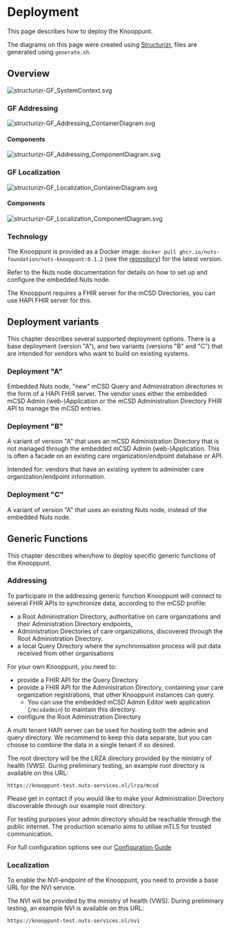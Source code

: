 # Deployment

This page describes how to deploy the Knooppunt.

The diagrams on this page were created using [Structurizr](https://structurizr.com/), files are generated using `generate.sh`.

## Overview

![structurizr-GF_SystemContext.svg](images/structurizr-GF_SystemContext.svg)

### GF Addressing
![structurizr-GF_Addressing_ContainerDiagram.svg](images/structurizr-GF_Addressing_ContainerDiagram.svg)

#### Components
![structurizr-GF_Addressing_ComponentDiagram.svg](images/structurizr-GF_Addressing_ComponentDiagram.svg)

### GF Localization
![structurizr-GF_Localization_ContainerDiagram.svg](images/structurizr-GF_Localization_ContainerDiagram.svg)

#### Components

![structurizr-GF_Localization_ComponentDiagram.svg](images/structurizr-GF_Localization_ComponentDiagram.svg)

### Technology

The Knooppunt is provided as a Docker image: `docker pull ghcr.io/nuts-foundation/nuts-knooppunt:0.1.2`
(see the [repository](https://github.com/nuts-foundation/nuts-knooppunt/pkgs/container/nuts-knooppunt)) for the latest version.

Refer to the Nuts node documentation for details on how to set up and configure the embedded Nuts node.

The Knooppunt requires a FHIR server for the mCSD Directories, you can use HAPI FHIR server for this.

## Deployment variants

This chapter describes several supported deployment options. There is a base deployment (version "A"),
and two variants (versions "B" and "C") that are intended for vendors who want to build on existing systems.

### Deployment "A"
Embedded Nuts node, "new" mCSD Query and Administration directories in the form of a HAPI FHIR server.
The vendor uses either the embedded mCSD Admin (web-)Application or the mCSD Administration Directory FHIR API to manage the mCSD entries.

### Deployment "B"
A variant of version "A" that uses an mCSD Administration Directory that is not managed through the embedded mCSD Admin (web-)Application.
This is often a facade on an existing care organization/endpoint database or API.

Intended for: vendors that have an existing system to administer care organization/endpoint information.

### Deployment "C"
A variant of version "A" that uses an existing Nuts node, instead of the embedded Nuts node.

## Generic Functions

This chapter describes when/how to deploy specific generic functions of the Knooppunt.

### Addressing

To participate in the addressing generic function Knooppunt will connect to several FHIR APIs to synchronize data, according to the mCSD profile:
- a Root Administration Directory, authoritative on care organizations and their Administration Directory endpoints,
- Administration Directories of care organizations, discovered through the Root Administration Directory.
- a local Query Directory where the synchronisation process will put data received from other organisations

For your own Knooppunt, you need to:
- provide a FHIR API for the Query Directory
- provide a FHIR API for the Administration Directory, containing your care organization registrations, that other Knooppunt instances can query.
    - You can use the embedded mCSD Admin Editor web application (`/mcsdadmin`) to maintain this directory.
- configure the Root Administration Directory

A multi tenant HAPI server can be used for hosting both the admin and query directory. We recommend to keep this data
separate, but you can choose to combine the data in a single tenant if so desired.

The root directory will be the LRZA directory provided by the ministry of health (VWS). During preliminary testing, an example root directory is available on this URL:

```
https://knooppunt-test.nuts-services.nl/lrza/mcsd
```

Please get in contact if you would like to make your Administration Directory discoverable through our example
root directory.

For testing purposes your admin directory should be reachable through the public internet. The production scenario aims
to utilise mTLS for trusted communication.

For full configuration options see our [Configuration Guide](./CONFIGURATION.md)

### Localization

To enable the NVI-endpoint of the Knooppunt, you need to provide a base URL for the NVI service.

The NVI will be provided by the ministry of health (VWS). During preliminary testing, an example NVI is available on this URL:

```
https://knooppunt-test.nuts-services.nl/nvi
```